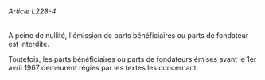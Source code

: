 ###### Article L228-4

A peine de nullité, l'émission de parts bénéficiaires ou parts de fondateur est interdite.

Toutefois, les parts bénéficiaires ou parts de fondateurs émises avant le 1er avril 1967 demeurent régies par les textes les concernant.

